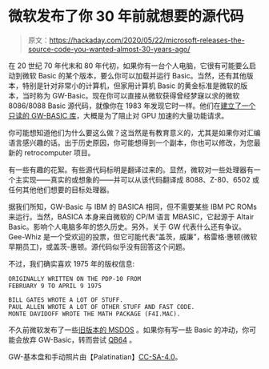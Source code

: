 # 微软发布了你 30 年前就想要的源代码

> 原文：<https://hackaday.com/2020/05/22/microsoft-releases-the-source-code-you-wanted-almost-30-years-ago/>

在 20 世纪 70 年代末和 80 年代初，如果你有一台个人电脑，它很有可能要么启动到微软 Basic 的某个版本，要么你可以加载并运行 Basic。当然，还有其他版本，特别是针对非常小的计算机，但家用计算机 Basic 的黄金标准是微软的版本，当时称为 GW-Basic。现在你可以直接从微软获得曾经梦寐以求的微软 8086/8088 Basic 源代码，就像你在 1983 年发现它时一样。他们在[建立了一个只读的 GW-BASIC 库](https://github.com/microsoft/GW-BASIC)，大概是为了阻止对 GPU 加速的大量功能请求。

你可能想知道他们为什么要这么做？这当然是有教育意义的，尤其是如果你对汇编语言感兴趣的话。出于历史原因，你可能想得到一个副本，你也可以修改，为您最新的 retrocomputer 项目。

有一些有趣的花絮。有些源代码标明是翻译过来的。显然，微软对一些处理器有一个主实现——真实的或想象的——并可以从该代码翻译成 8088、Z-80、6502 或任何其他他们想要的目标处理器。

据我们所知，GW-Basic 与 IBM 的 BASICA 相同，但不需要某些 IBM PC ROMs 来运行。当然，BASICA 本身来自微软的 CP/M 语言 MBASIC，它起源于 Altair Basic。影响个人电脑多年的悠久历史。另外，关于 GW 代表什么还有争议。Gee-Whiz 是一个受欢迎的投票，但它可能代表“盖茨，威廉”，格雷格·惠顿(微软早期员工)，或盖茨-惠顿。源代码似乎没有回答这个问题。

不过，我们确实喜欢 1975 年的版权信息:

```
ORIGINALLY WRITTEN ON THE PDP-10 FROM
FEBRUARY 9 TO APRIL 9 1975

BILL GATES WROTE A LOT OF STUFF.
PAUL ALLEN WROTE A LOT OF OTHER STUFF AND FAST CODE.
MONTE DAVIDOFF WROTE THE MATH PACKAGE (F4I.MAC).

```

不久前微软发布了一些[旧版本的 MSDOS](https://hackaday.com/2018/10/01/microsoft-releases-crown-jewels-from-1982/) 。如果你有写一些 Basic 的冲动，你可能会放弃 GW-Basic，转而尝试 [QB64](https://hackaday.com/2018/02/22/quickbasic-lives-on-with-qb64/) 。

GW-基本盘和手动照片由【Palatinatian】[CC-SA-4.0](https://creativecommons.org/licenses/by-sa/4.0/deed.en)。